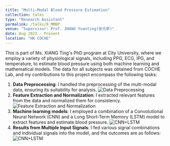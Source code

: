 ```yaml
---
title: "Multi-Modal Blood Pressure Estimation"
collection: talks
type: "Research Assistant"
permalink: /talks/8_MMBP
venue: "Supervisor: Prof. ZHANG Yuanting(张元亭)"
date: Aug 2023 - Present
location: "HK COCHE"
---
```

This is part of Ms. XIANG Ting's PhD program at City University, where we employ a variety of physiological signals, including PPG, ECG, IPG, and temperature, to estimate blood pressure using both machine learning and mathematical models. The data for all subjects was obtained from COCHE Lab, and my contributions to this project encompass the following tasks:
1. **Data Preprocessing**: I handled the preprocessing of the multi-modal data, ensuring its suitability for analysis.
![Data Preprocessing](https://yanweijin.github.io/images/mmbp_preprocess.png)
2. **Feature Extraction and Normalization**: I extracted relevant features from the data and normalized them for consistency.
![Feature Extraction and Normalization](https://yanweijin.github.io/images/mmbp_features.png)
3. **Machine learning models**:  I employed a combination of a Convolutional Neural Network (CNN) and a Long Short-Term Memory (LSTM) model to extract features and estimate blood pressure.
![CNN+LSTM](https://yanweijin.github.io/images/mmbp_model.png)
4. **Results from Multiple Input Signals**: I fed various signal combinations and individual signals into the model, and the outcomes are as follows:
![CNN+LSTM](https://yanweijin.github.io/images/mmbp_result.png)
